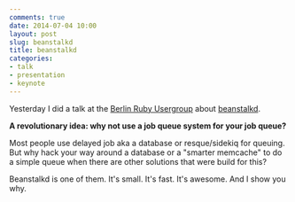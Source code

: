 ```yaml
---
comments: true
date: 2014-07-04 10:00
layout: post
slug: beanstalkd
title: beanstalkd
categories:
- talk
- presentation
- keynote
---
```

Yesterday I did a talk at the [Berlin Ruby Usergroup](http://berlin.onruby.de) about [beanstalkd](https://kr.github.io/beanstalkd/).

**A revolutionary idea: why not use a job queue system for your job queue?**

Most people use delayed job aka a database or resque/sidekiq for queuing. But why hack your way around a database or a "smarter memcache" to do a simple queue when there are other solutions that were build for this?

Beanstalkd is one of them. It's small. It's fast. It's awesome. And I show you why.

<script async class="speakerdeck-embed" data-id="73d8f510e5260131438f225375d05812" data-ratio="1.33333333333333" src="//speakerdeck.com/assets/embed.js"></script>
